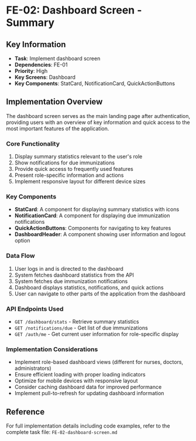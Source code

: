 # FE-02: Dashboard Screen - Summary

## Key Information
- **Task**: Implement dashboard screen
- **Dependencies**: FE-01
- **Priority**: High
- **Key Screens**: Dashboard
- **Key Components**: StatCard, NotificationCard, QuickActionButtons

## Implementation Overview
The dashboard screen serves as the main landing page after authentication, providing users with an overview of key information and quick access to the most important features of the application.

### Core Functionality
1. Display summary statistics relevant to the user's role
2. Show notifications for due immunizations
3. Provide quick access to frequently used features
4. Present role-specific information and actions
5. Implement responsive layout for different device sizes

### Key Components
- **StatCard**: A component for displaying summary statistics with icons
- **NotificationCard**: A component for displaying due immunization notifications
- **QuickActionButtons**: Components for navigating to key features
- **DashboardHeader**: A component showing user information and logout option

### Data Flow
1. User logs in and is directed to the dashboard
2. System fetches dashboard statistics from the API
3. System fetches due immunization notifications
4. Dashboard displays statistics, notifications, and quick actions
5. User can navigate to other parts of the application from the dashboard

### API Endpoints Used
- `GET /dashboard/stats` - Retrieve summary statistics
- `GET /notifications/due` - Get list of due immunizations
- `GET /auth/me` - Get current user information for role-specific display

### Implementation Considerations
- Implement role-based dashboard views (different for nurses, doctors, administrators)
- Ensure efficient loading with proper loading indicators
- Optimize for mobile devices with responsive layout
- Consider caching dashboard data for improved performance
- Implement pull-to-refresh for updating dashboard information

## Reference
For full implementation details including code examples, refer to the complete task file: `FE-02-dashboard-screen.md`
